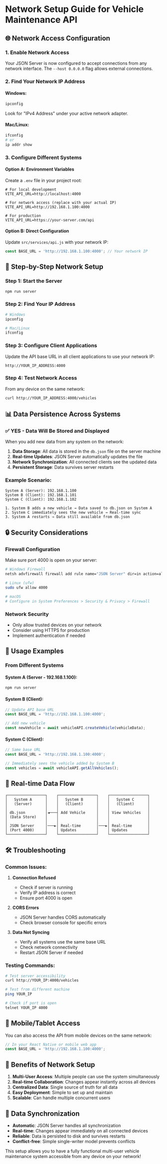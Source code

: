 # Network Setup Guide for Vehicle Maintenance API

## 🌐 **Network Access Configuration**

### **1. Enable Network Access**

Your JSON Server is now configured to accept connections from any network interface. The `--host 0.0.0.0` flag allows external connections.

### **2. Find Your Network IP Address**

#### **Windows:**
```bash
ipconfig
```
Look for "IPv4 Address" under your active network adapter.

#### **Mac/Linux:**
```bash
ifconfig
# or
ip addr show
```

### **3. Configure Different Systems**

#### **Option A: Environment Variables**
Create a `.env` file in your project root:
```env
# For local development
VITE_API_URL=http://localhost:4000

# For network access (replace with your actual IP)
VITE_API_URL=http://192.168.1.100:4000

# For production
VITE_API_URL=https://your-server.com/api
```

#### **Option B: Direct Configuration**
Update `src/services/api.js` with your network IP:
```javascript
const BASE_URL = 'http://192.168.1.100:4000'; // Your network IP
```

## 🔧 **Step-by-Step Network Setup**

### **Step 1: Start the Server**
```bash
npm run server
```

### **Step 2: Find Your IP Address**
```bash
# Windows
ipconfig

# Mac/Linux
ifconfig
```

### **Step 3: Configure Client Applications**
Update the API base URL in all client applications to use your network IP:
```
http://YOUR_IP_ADDRESS:4000
```

### **Step 4: Test Network Access**
From any device on the same network:
```bash
curl http://YOUR_IP_ADDRESS:4000/vehicles
```

## 📊 **Data Persistence Across Systems**

### **✅ YES - Data Will Be Stored and Displayed**

When you add new data from any system on the network:

1. **Data Storage**: All data is stored in the `db.json` file on the server machine
2. **Real-time Updates**: JSON Server automatically updates the file
3. **Network Synchronization**: All connected clients see the updated data
4. **Persistent Storage**: Data survives server restarts

### **Example Scenario:**
```
System A (Server): 192.168.1.100
System B (Client): 192.168.1.101
System C (Client): 192.168.1.102

1. System B adds a new vehicle → Data saved to db.json on System A
2. System C immediately sees the new vehicle → Real-time sync
3. System A restarts → Data still available from db.json
```

## 🔒 **Security Considerations**

### **Firewall Configuration**
Make sure port 4000 is open on your server:
```bash
# Windows Firewall
netsh advfirewall firewall add rule name="JSON Server" dir=in action=allow protocol=TCP localport=4000

# Linux (ufw)
sudo ufw allow 4000

# macOS
# Configure in System Preferences > Security & Privacy > Firewall
```

### **Network Security**
- Only allow trusted devices on your network
- Consider using HTTPS for production
- Implement authentication if needed

## 🚀 **Usage Examples**

### **From Different Systems**

#### **System A (Server - 192.168.1.100):**
```bash
npm run server
```

#### **System B (Client):**
```javascript
// Update API base URL
const BASE_URL = 'http://192.168.1.100:4000';

// Add new vehicle
const newVehicle = await vehicleAPI.createVehicle(vehicleData);
```

#### **System C (Client):**
```javascript
// Same base URL
const BASE_URL = 'http://192.168.1.100:4000';

// Immediately sees the vehicle added by System B
const vehicles = await vehicleAPI.getAllVehicles();
```

## 🔄 **Real-time Data Flow**

```
┌─────────────────┐    ┌─────────────────┐    ┌─────────────────┐
│   System A      │    │   System B      │    │   System C      │
│   (Server)      │    │   (Client)      │    │   (Client)      │
│                 │    │                 │    │                 │
│ db.json         │◄───┤ Add Vehicle     │    │ View Vehicles   │
│ (Data Store)    │    │                 │    │                 │
│                 │    │                 │    │                 │
│ JSON Server     │───►│ Real-time       │───►│ Real-time       │
│ (Port 4000)     │    │ Updates         │    │ Updates         │
└─────────────────┘    └─────────────────┘    └─────────────────┘
```

## 🛠 **Troubleshooting**

### **Common Issues:**

1. **Connection Refused**
   - Check if server is running
   - Verify IP address is correct
   - Ensure port 4000 is open

2. **CORS Errors**
   - JSON Server handles CORS automatically
   - Check browser console for specific errors

3. **Data Not Syncing**
   - Verify all systems use the same base URL
   - Check network connectivity
   - Restart JSON Server if needed

### **Testing Commands:**
```bash
# Test server accessibility
curl http://YOUR_IP:4000/vehicles

# Test from different machine
ping YOUR_IP

# Check if port is open
telnet YOUR_IP 4000
```

## 📱 **Mobile/Tablet Access**

You can also access the API from mobile devices on the same network:

```javascript
// In your React Native or mobile web app
const BASE_URL = 'http://192.168.1.100:4000';
```

## 🎯 **Benefits of Network Setup**

1. **Multi-User Access**: Multiple people can use the system simultaneously
2. **Real-time Collaboration**: Changes appear instantly across all devices
3. **Centralized Data**: Single source of truth for all data
4. **Easy Deployment**: Simple to set up and maintain
5. **Scalable**: Can handle multiple concurrent users

## 🔄 **Data Synchronization**

- **Automatic**: JSON Server handles all synchronization
- **Real-time**: Changes appear immediately on all connected devices
- **Reliable**: Data is persisted to disk and survives restarts
- **Conflict-free**: Simple single-writer model prevents conflicts

This setup allows you to have a fully functional multi-user vehicle maintenance system accessible from any device on your network! 